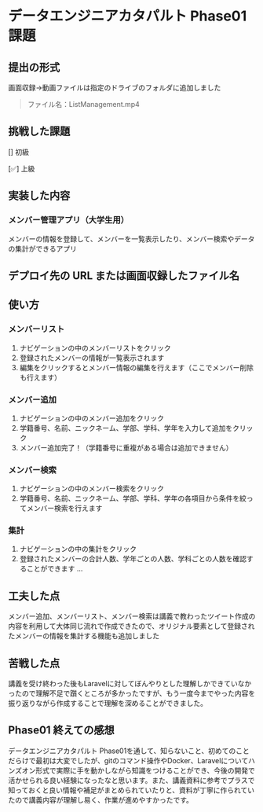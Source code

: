 # データエンジニアカタパルト Phase01 課題

## 提出の形式
画面収録→動画ファイルは指定のドライブのフォルダに追加しました
> ファイル名：ListManagement.mp4

## 挑戦した課題

[] 初級

[✅] 上級

## 実装した内容
### メンバー管理アプリ（大学生用）
メンバーの情報を登録して、メンバーを一覧表示したり、メンバー検索やデータの集計ができるアプリ

## デプロイ先の URL または画面収録したファイル名

## 使い方
### メンバーリスト
1. ナビゲーションの中のメンバーリストをクリック
2. 登録されたメンバーの情報が一覧表示されます
3. 編集をクリックするとメンバー情報の編集を行えます（ここでメンバー削除も行えます）
### メンバー追加
1. ナビゲーションの中のメンバー追加をクリック
2. 学籍番号、名前、ニックネーム、学部、学科、学年を入力して追加をクリック
3. メンバー追加完了！（学籍番号に重複がある場合は追加できません）
### メンバー検索
1. ナビゲーションの中のメンバー検索をクリック
2. 学籍番号、名前、ニックネーム、学部、学科、学年の各項目から条件を絞ってメンバー検索を行えます
### 集計
1. ナビゲーションの中の集計をクリック
2. 登録されたメンバーの合計人数、学年ごとの人数、学科ごとの人数を確認することができます
...

## 工夫した点
メンバー追加、メンバーリスト、メンバー検索は講義で教わったツイート作成の内容を利用して大体同じ流れで作成できたので、オリジナル要素として登録されたメンバーの情報を集計する機能も追加しました

## 苦戦した点
講義を受け終わった後もLaravelに対してぼんやりとした理解しかできていなかったので理解不足で躓くところが多かったですが、もう一度今までやった内容を振り返りながら作成することで理解を深めることができました。

## Phase01 終えての感想
データエンジニアカタパルト Phase01を通して、知らないこと、初めてのことだらけで最初は大変でしたが、gitのコマンド操作やDocker、Laravelについてハンズオン形式で実際に手を動かしながら知識をつけることができ、今後の開発で活かせられる良い経験になったなと思います。また、講義資料に参考でプラスで知っておくと良い情報や補足がまとめられていたりと、資料が丁寧に作られていたので講義内容が理解し易く、作業が進めやすかったです。
